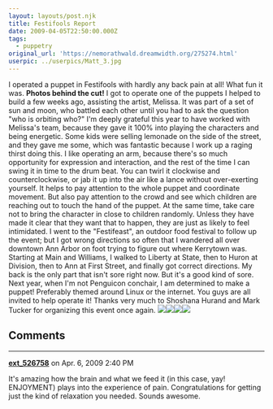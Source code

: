 ```yaml
---
layout: layouts/post.njk
title: Festifools Report
date: 2009-04-05T22:50:00.000Z
tags:
  - puppetry
original_url: 'https://nemorathwald.dreamwidth.org/275274.html'
userpic: ../userpics/Matt_3.jpg
---
```

I operated a puppet in Festifools with hardly any back pain at all! What fun it was. **Photos behind the cut!** I got to operate one of the puppets I helped to build a few weeks ago, assisting the artist, Melissa. It was part of a set of sun and moon, who battled each other until you had to ask the question "who is orbiting who?" I'm deeply grateful this year to have worked with Melissa's team, because they gave it 100% into playing the characters and being energetic. Some kids were selling lemonade on the side of the street, and they gave me some, which was fantastic because I work up a raging thirst doing this. I like operating an arm, because there's so much opportunity for expression and interaction, and the rest of the time I can swing it in time to the drum beat. You can twirl it clockwise and counterclockwise, or jab it up into the air like a lance without over-exerting yourself. It helps to pay attention to the whole puppet and coordinate movement. But also pay attention to the crowd and see which children are reaching out to touch the hand of the puppet. At the same time, take care not to bring the character in close to children randomly. Unless they have made it clear that they want that to happen, they are just as likely to feel intimidated. I went to the "Festifeast", an outdoor food festival to follow up the event; but I got wrong directions so often that I wandered all over downtown Ann Arbor on foot trying to figure out where Kerrytown was. Starting at Main and Williams, I walked to Liberty at State, then to Huron at Division, then to Ann at First Street, and finally got correct directions. My back is the only part that isn't sore right now. But it's a good kind of sore. Next year, when I'm not Penguicon conchair, I am determined to make a puppet! Preferably themed around Linux or the internet. You guys are all invited to help operate it! Thanks very much to Shoshana Hurand and Mark Tucker for organizing this event once again. [![](http://lh5.ggpht.com/_ENXtTKU9j1A/Sdk3XuVR8SI/AAAAAAAAGZ8/jOIQj7BmaaE/s400/Festifools%201.JPG)](http://picasaweb.google.com/lh/photo/ZwXdSNtxqIMYEQKDo7XalQ?feat=embedwebsite)[![](http://lh5.ggpht.com/_ENXtTKU9j1A/Sdk3YV1CsHI/AAAAAAAAGaE/g_VVIBmvjxI/s400/Festifools%202.JPG)](http://picasaweb.google.com/lh/photo/XOB8lnP3mg3Gq6XfgoijWQ?feat=embedwebsite)[![](http://lh5.ggpht.com/_ENXtTKU9j1A/Sdk3YjqlBXI/AAAAAAAAGaM/0SBOWRlYqO0/s400/Festifools%203.JPG)](http://picasaweb.google.com/lh/photo/WJJHVm-CDKgQVfKzg6fG4g?feat=embedwebsite)[![](http://lh5.ggpht.com/_ENXtTKU9j1A/Sdk3Y84IVgI/AAAAAAAAGaU/MOKMgK8PsRI/s400/Festifools%204.JPG)](http://picasaweb.google.com/lh/photo/-8mvNHq30ssX9BFi3LpeYg?feat=embedwebsite)

## Comments

---

**[ext_526758](https://www.dreamwidth.org/users/ext_526758)** on Apr. 6, 2009 2:40 PM

It's amazing how the brain and what we feed it (in this case, yay! ENJOYMENT) plays into the experience of pain. Congratulations for getting just the kind of relaxation you needed. Sounds awesome.
